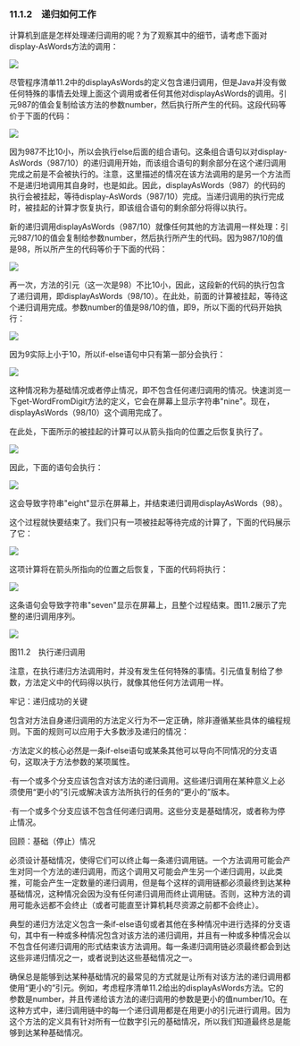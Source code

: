    

### 11.1.2　递归如何工作

计算机到底是怎样处理递归调用的呢？为了观察其中的细节，请考虑下面对display-AsWords方法的调用：

![](../Images/image11225.gif)

尽管程序清单11.2中的displayAsWords的定义包含递归调用，但是Java并没有做任何特殊的事情去处理上面这个调用或者任何其他对displayAsWords的调用。引元987的值会复制给该方法的参数number，然后执行所产生的代码。这段代码等价于下面的代码：

![](0-Assets/Epubook/程序员编程语言经典合集（计算机科学丛书5册套装），javapython编程语言含经典教材龙书《编译原理》%20(Bruce%20Eckel%20%20Alfred%20V.%20Aho%20%20Monica%20S.%20Lam%20etc.)%20(Z-Library)/images/image11226.jpeg)

因为987不比10小，所以会执行else后面的组合语句。这条组合语句以对display-AsWords（987/10）的递归调用开始，而该组合语句的剩余部分在这个递归调用完成之前是不会被执行的。注意，这里描述的情况在该方法调用的是另一个方法而不是递归地调用其自身时，也是如此。因此，displayAsWords（987）的代码的执行会被挂起，等待display-AsWords（987/10）完成。当递归调用的执行完成时，被挂起的计算才恢复执行，即该组合语句的剩余部分将得以执行。

新的递归调用displayAsWords（987/10）就像任何其他的方法调用一样处理：引元987/10的值会复制给参数number，然后执行所产生的代码。因为987/10的值是98，所以所产生的代码等价于下面的代码：

![](0-Assets/Epubook/程序员编程语言经典合集（计算机科学丛书5册套装），javapython编程语言含经典教材龙书《编译原理》%20(Bruce%20Eckel%20%20Alfred%20V.%20Aho%20%20Monica%20S.%20Lam%20etc.)%20(Z-Library)/images/image11227.jpeg)

再一次，方法的引元（这一次是98）不比10小，因此，这段新的代码的执行包含了递归调用，即displayAsWords（98/10）。在此处，前面的计算被挂起，等待这个递归调用完成。参数number的值是98/10的值，即9，所以下面的代码开始执行：

![](0-Assets/Epubook/程序员编程语言经典合集（计算机科学丛书5册套装），javapython编程语言含经典教材龙书《编译原理》%20(Bruce%20Eckel%20%20Alfred%20V.%20Aho%20%20Monica%20S.%20Lam%20etc.)%20(Z-Library)/images/image11228.jpeg)

因为9实际上小于10，所以if-else语句中只有第一部分会执行：

![](../Images/image11229.gif)

这种情况称为基础情况或者停止情况，即不包含任何递归调用的情况。快速浏览一下get-WordFromDigit方法的定义，它会在屏幕上显示字符串"nine"。现在，displayAsWords（98/10）这个调用完成了。

在此处，下面所示的被挂起的计算可以从箭头指向的位置之后恢复执行了。

![](0-Assets/Epubook/程序员编程语言经典合集（计算机科学丛书5册套装），javapython编程语言含经典教材龙书《编译原理》%20(Bruce%20Eckel%20%20Alfred%20V.%20Aho%20%20Monica%20S.%20Lam%20etc.)%20(Z-Library)/images/image11230.jpeg)

因此，下面的语句会执行：

![](../Images/image11231.gif)

这会导致字符串"eight"显示在屏幕上，并结束递归调用displayAsWords（98）。

这个过程就快要结束了。我们只有一项被挂起等待完成的计算了，下面的代码展示了它：

![](0-Assets/Epubook/程序员编程语言经典合集（计算机科学丛书5册套装），javapython编程语言含经典教材龙书《编译原理》%20(Bruce%20Eckel%20%20Alfred%20V.%20Aho%20%20Monica%20S.%20Lam%20etc.)%20(Z-Library)/images/image11232.jpeg)

这项计算将在箭头所指向的位置之后恢复，下面的代码将执行：

![](../Images/image11233.gif)

这条语句会导致字符串"seven"显示在屏幕上，且整个过程结束。图11.2展示了完整的递归调用序列。

![](0-Assets/Epubook/程序员编程语言经典合集（计算机科学丛书5册套装），javapython编程语言含经典教材龙书《编译原理》%20(Bruce%20Eckel%20%20Alfred%20V.%20Aho%20%20Monica%20S.%20Lam%20etc.)%20(Z-Library)/images/image11234.jpeg)

图11.2　执行递归调用

注意，在执行递归方法调用时，并没有发生任何特殊的事情。引元值复制给了参数，方法定义中的代码得以执行，就像其他任何方法调用一样。

牢记：递归成功的关键

包含对方法自身递归调用的方法定义行为不一定正确，除非遵循某些具体的编程规则。下面的规则可以应用于大多数涉及递归的情况：

·方法定义的核心必然是一条if-else语句或某条其他可以导向不同情况的分支语句，这取决于方法参数的某项属性。

·有一个或多个分支应该包含对该方法的递归调用。这些递归调用在某种意义上必须使用“更小的”引元或解决该方法所执行的任务的“更小的”版本。

·有一个或多个分支应该不包含任何递归调用。这些分支是基础情况，或者称为停止情况。

回顾：基础（停止）情况

必须设计基础情况，使得它们可以终止每一条递归调用链。一个方法调用可能会产生对同一个方法的递归调用，而这个调用又可能会产生另一个递归调用，以此类推，可能会产生一定数量的递归调用，但是每个这样的调用链都必须最终到达某种基础情况，这种情况会因为没有任何递归调用而终止调用链。否则，这种方法的调用可能永远都不会终止（或者可能直至计算机耗尽资源之前都不会终止）。

典型的递归方法定义包含一条if-else语句或者其他在多种情况中进行选择的分支语句，其中有一种或多种情况包含对该方法的递归调用，并且有一种或多种情况会以不包含任何递归调用的形式结束该方法调用。每一条递归调用链必须最终都会到达这些非递归情况之一，或者说到达这些基础情况之一。

确保总是能够到达某种基础情况的最常见的方式就是让所有对该方法的递归调用都使用“更小的”引元。例如，考虑程序清单11.2给出的displayAsWords方法。它的参数是number，并且传递给该方法的递归调用的参数是更小的值number/10。在这种方式中，递归调用链中的每一个递归调用都是在用更小的引元进行调用。因为这个方法的定义具有针对所有一位数字引元的基础情况，所以我们知道最终总是能够到达某种基础情况。